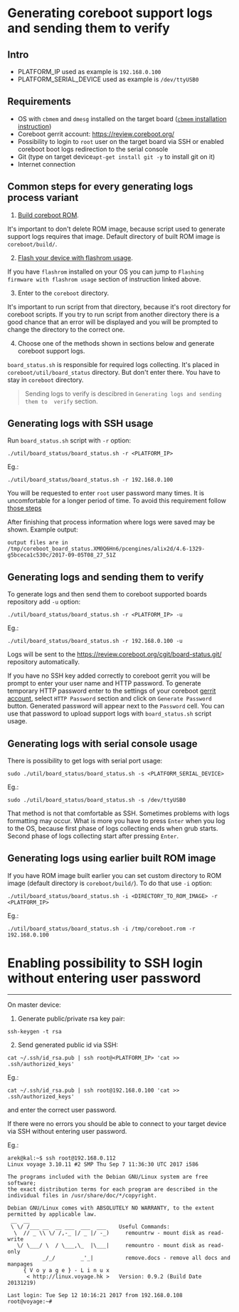 Generating coreboot support logs and sending them to verify
===========================================================

Intro
-----
* PLATFORM_IP used as example is `192.168.0.100`
* PLATFORM_SERIAL_DEVICE used as example is `/dev/ttyUSB0`

Requirements
------------
* OS with `cbmem` and `dmesg` installed on the target board
([`cbmem` installation instruction](./cbmem_building.md))
* Coreboot gerrit account: https://review.coreboot.org/
* Possibility to login to `root` user on the target board via SSH or enabled
coreboot boot logs redirection to the serial console
* Git (type on target device`apt-get install git -y` to install git on it)
* Internet connection

Common steps for every generating logs process variant
------------------------------------------------------
 
1. [Build coreboot ROM](./supported_coreboot_build.md). 

It's important to don't delete ROM image, because script used to generate 
support logs requires that image. Default directory of built ROM image is
`coreboot/build/`.

2. [Flash your device with flashrom usage](./flashrom_building.md).

If you have `flashrom` installed on your OS you can jump to 
`Flashing firmware with flashrom usage` section of instruction linked above.

3. Enter to the `coreboot` directory. 

It's important to run script from that directory, because it's root directory 
for coreboot scripts. If you try to run script from another directory there 
is a good chance that an error will be displayed and you will be prompted to 
change the directory to the correct one.

4. Choose one of the methods shown in sections below and generate coreboot 
support logs. 

`board_status.sh` is responsible for required logs collecting. 
It's placed in `coreboot/util/board_status` directory. But don't enter there. 
You have to stay in `coreboot` directory.

> Sending logs to verify is descibred in `Generating logs and sending them to 
verify` section.

Generating logs with SSH usage
------------------------------

Run `board_status.sh` script with `-r` option:

```
./util/board_status/board_status.sh -r <PLATFORM_IP>
```

Eg.:
```
./util/board_status/board_status.sh -r 192.168.0.100
```

You will be requested to enter `root` user password many times. It is 
uncomfortable for a longer period of time. To avoid this requirement follow 
[those steps](#enabling-possibility-to-SSH-login-without-entering-user-password)

After finishing that process information where logs were saved may be shown.
Example output:
```
output files are in /tmp/coreboot_board_status.XM0Q6Hn6/pcengines/alix2d/4.6-1329-g5bceca1c530c/2017-09-05T08_27_51Z
```
Generating logs and sending them to verify
------------------------------------------

To generate logs and then send them to coreboot supported boards repository
add `-u` option:

```
./util/board_status/board_status.sh -r <PLATFORM_IP> -u
```

Eg.:
```
./util/board_status/board_status.sh -r 192.168.0.100 -u
```
Logs will be sent to the https://review.coreboot.org/cgit/board-status.git/
repository automatically.

If you have no SSH key added correctly to coreboot gerrit you will be prompt to
enter your user name and HTTP password. To generate temporary HTTP password
enter to the settings of your coreboot [gerrit account](https://review.coreboot.org/#/settings/),
select `HTTP Password` section and click on `Generate Password` button. 
Generated password will appear next to the `Password` cell. You can use that 
password to upload support logs with `board_status.sh` script usage.

Generating logs with serial console usage
-----------------------------------------

There is possibility to get logs with serial port usage:
```
sudo ./util/board_status/board_status.sh -s <PLATFORM_SERIAL_DEVICE>
```

Eg.:
```
sudo ./util/board_status/board_status.sh -s /dev/ttyUSB0
```
That method is not that comfortable as SSH. Sometimes problems with logs 
formatting may occur. What is more you have to press `Enter` when 
you log to the OS, because first phase of logs collecting ends when grub
starts. Second phase of logs collecting start after pressing `Enter`.

Generating logs using earlier built ROM image
---------------------------------------------

If you have ROM image built earlier you can set custom directory to ROM image 
(default directory is `coreboot/build/`). To do that use `-i` option:

```
./util/board_status/board_status.sh -i <DIRECTORY_TO_ROM_IMAGE> -r <PLATFORM_IP>
```
Eg.:

```
./util/board_status/board_status.sh -i /tmp/coreboot.rom -r 192.168.0.100
```

# Enabling possibility to SSH login without entering user password
------------------------------------------------------------------

On master device:

1. Generate public/private rsa key pair:
```
ssh-keygen -t rsa
```
2. Send generated public id via SSH:
```
cat ~/.ssh/id_rsa.pub | ssh root@<PLATFORM_IP> 'cat >> .ssh/authorized_keys'
```
Eg.:
```
cat ~/.ssh/id_rsa.pub | ssh root@192.168.0.100 'cat >> .ssh/authorized_keys'
```

and enter the correct user password.

If there were no errors you should be able to connect to your target device via
SSH without entering user password.

Eg.:

```
arek@kal:~$ ssh root@192.168.0.112
Linux voyage 3.10.11 #2 SMP Thu Sep 7 11:36:30 UTC 2017 i586

The programs included with the Debian GNU/Linux system are free software;
the exact distribution terms for each program are described in the
individual files in /usr/share/doc/*/copyright.

Debian GNU/Linux comes with ABSOLUTELY NO WARRANTY, to the extent
permitted by applicable law.
 __  __
 \ \/ /___ __  __ ___  ___  ___    Useful Commands:
  \  // _ \\ \/ /,-_ |/ _ |/ -_)     remountrw - mount disk as read-write
   \/ \___/ \  / \___,\_  |\___|     remountro - mount disk as read-only
           _/_/        _'_|          remove.docs - remove all docs and manpages 
     { V o y a g e } - L i n u x     
      < http://linux.voyage.hk >   Version: 0.9.2 (Build Date 20131219)  
 
Last login: Tue Sep 12 10:16:21 2017 from 192.168.0.108
root@voyage:~# 

```

